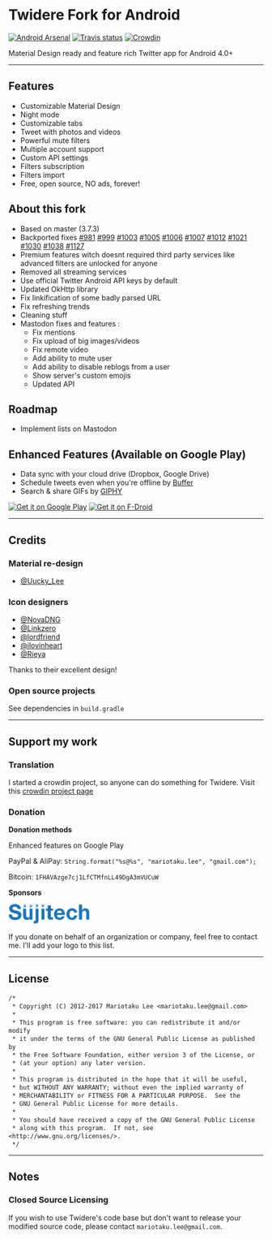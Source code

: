 # Twidere Fork for Android #

[![Android Arsenal](https://img.shields.io/badge/Android%20Arsenal-Twidere-brightgreen.svg?style=flat)](http://android-arsenal.com/details/3/2453)
[![Travis status](https://api.travis-ci.org/TwidereProject/Twidere-Android.png)](https://travis-ci.org/TwidereProject/Twidere-Android/)
[![Crowdin](https://d322cqt584bo4o.cloudfront.net/twidere/localized.svg)](https://crowdin.com/project/twidere)

Material Design ready and feature rich Twitter app for Android 4.0+

---

## Features ##

* Customizable Material Design
* Night mode
* Customizable tabs
* Tweet with photos and videos
* Powerful mute filters
* Multiple account support
* Custom API settings
* Filters subscription
* Filters import
* Free, open source, NO ads, forever!

## About this fork

* Based on master (3.7.3)
* Backported fixes
[#981](https://github.com/TwidereProject/Twidere-Android/issues/981)
[#999](https://github.com/TwidereProject/Twidere-Android/issues/999)
[#1003](https://github.com/TwidereProject/Twidere-Android/issues/1003)
[#1005](https://github.com/TwidereProject/Twidere-Android/issues/1005)
[#1006](https://github.com/TwidereProject/Twidere-Android/issues/1006)
[#1007](https://github.com/TwidereProject/Twidere-Android/issues/1007)
[#1012](https://github.com/TwidereProject/Twidere-Android/issues/1012)
[#1021](https://github.com/TwidereProject/Twidere-Android/issues/1021)
[#1030](https://github.com/TwidereProject/Twidere-Android/issues/1030)
[#1038](https://github.com/TwidereProject/Twidere-Android/issues/1038)
[#1127](https://github.com/TwidereProject/Twidere-Android/issues/1127)
* Premium features witch doesnt required third party services like advanced filters are unlocked for anyone
* Removed all streaming services
* Use official Twitter Android API keys by default
* Updated OkHttp library
* Fix linkification of some badly parsed URL
* Fix refreshing trends
* Cleaning stuff
* Mastodon fixes and features :
  * Fix mentions
  * Fix upload of big images/videos
  * Fix remote video
  * Add ability to mute user
  * Add ability to disable reblogs from a user
  * Show server's custom emojis
  * Updated API

## Roadmap

* Implement lists on Mastodon

## Enhanced Features (Available on Google Play) ##

* Data sync with your cloud drive (Dropbox, Google Drive)
* Schedule tweets even when you're offline by [Buffer](https://buffer.com/)
* Search & share GIFs by [GIPHY](https://giphy.com/)

[<img src="https://play.google.com/intl/en_us/badges/images/generic/en_badge_web_generic.png" alt="Get it on Google Play" height="80">](https://play.google.com/store/apps/details?id=org.mariotaku.twidere)
[<img src="https://f-droid.org/badge/get-it-on.png" alt="Get it on F-Droid" height="80">](https://f-droid.org/repository/browse/?fdid=org.mariotaku.twidere)

---

## Credits ##

### Material re-design ###

* [@Uucky_Lee](https://twitter.com/Uucky_Lee)

### Icon designers ###

* [@NovaDNG](https://twitter.com/NovaDNG)
* [@Linkzero](https://twitter.com/Linkzero)
* [@lordfriend](https://twitter.com/lordfriend)
* [@ilovinheart](https://twitter.com/ilovinheart)
* [@Rieya](https://twitter.com/Rieya)

Thanks to their excellent design!

### Open source projects ###

See dependencies in `build.gradle`

---

## Support my work ##

### Translation ###

I started a crowdin project, so anyone can do something for Twidere. Visit this [crowdin project page](http://crowdin.net/project/twidere)

### Donation ###

**Donation methods**

Enhanced features on Google Play

PayPal & AliPay: `String.format("%s@%s", "mariotaku.lee", "gmail.com");`

Bitcoin: `1FHAVAzge7cj1LfCTMfnLL49DgA3mVUCuW`

**Sponsors**

<a href='http://www.sujitech.com/'><img src='resources/logos/sujitech_logo.png' width='160'/></a>

If you donate on behalf of an organization or company, feel free to contact me. I'll add your logo to this list. 

---

## License ##


    /*
     * Copyright (C) 2012-2017 Mariotaku Lee <mariotaku.lee@gmail.com>
     *
     * This program is free software: you can redistribute it and/or modify
     * it under the terms of the GNU General Public License as published by
     * the Free Software Foundation, either version 3 of the License, or
     * (at your option) any later version.
     *
     * This program is distributed in the hope that it will be useful,
     * but WITHOUT ANY WARRANTY; without even the implied warranty of
     * MERCHANTABILITY or FITNESS FOR A PARTICULAR PURPOSE.  See the
     * GNU General Public License for more details.
     *
     * You should have received a copy of the GNU General Public License
     * along with this program.  If not, see <http://www.gnu.org/licenses/>.
     */

---

## Notes ##

### Closed Source Licensing ###

If you wish to use Twidere's code base but don't want to release your modified source code, please contact `mariotaku.lee@gmail.com`.
